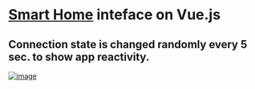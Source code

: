# [Smart Home](https://vetusst.github.io/smart-home-task) inteface on Vue.js
## Connection state is changed randomly every 5 sec. to show app reactivity.

[![image](https://user-images.githubusercontent.com/76970581/157124839-98b8b309-34d5-4627-ab32-4a0616287ea2.png)](https://vetusst.github.io/smart-home-task)
